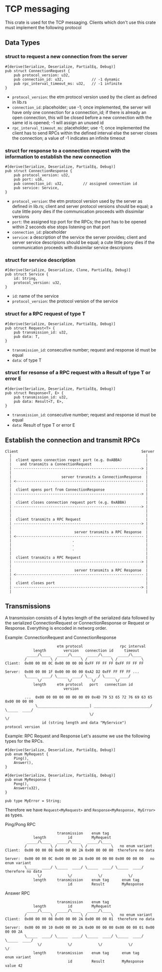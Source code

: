 # TCP messaging
This crate is used fot the TCP messaging. Clients which don't use this crate must implement the following protocol

## Data Types

### struct to request a new connection from the server

```
#[derive(Serialize, Deserialize, PartialEq, Debug)]
pub struct ConnectionRequest {
    pub protocol_version: u32,
    pub connection_id: u32,             // -1 dynamic
    pub rpc_interval_timeout_ms: u32,   // -1 infinite
}
```

+ `protocol_version`: the etm protocol version used by the client as defined in lib.rs
+ `connection_id`: placeholder; use -1; once implemented, the server will have only one connection for a connection_id; if there is already an open connection, this will be closed before a new connection with the same id is opened; -1 will assign an unused id
+ `rpc_interval_timeout_ms`: placeholder; use -1; once implemented the client has to send RPCs within the defined interval else the server closes the connection; a value of -1 indicates an infinite timeout


### struct for response to a connection request with the information to establish the new connection

```
#[derive(Serialize, Deserialize, PartialEq, Debug)]
pub struct ConnectionResponse {
    pub protocol_version: u32,
    pub port: u16,
    pub connection_id: u32,         // assigned connection id
    pub service: Service,
}
```

+ `protocol_version`: the etm protocol version used by the server as defined in lib.rs; client and server protocol versions should be equal; a cute little pony dies if the communication proceeds with dissimilar versions
+ `port`: the assigned tcp port for the RPCs; the port has to be opened within 2 seconds else stops listening on that port
+ `connection_id`: placeholder
+ `service`: a description of the service the server provides; client and server service descripions should be equal; a cute little pony dies if the communication proceeds with dissimilar service descripions


### struct for service description

```
#[derive(Serialize, Deserialize, Clone, PartialEq, Debug)]
pub struct Service {
    id: String,
    protocol_version: u32,
}
```

+ `id`: name of the service
+ `protocol_version`: the protocol version of the service


### struct for a RPC request of type T

```
#[derive(Serialize, Deserialize, PartialEq, Debug)]
pub struct Request<T> {
    pub transmission_id: u32,
    pub data: T,
}
```

+ `transmission_id`: consecutive number; request and response id must be equal
+ `data`: of type T


### struct for resonse of a RPC request with a Result of type T or error E

```
#[derive(Serialize, Deserialize, PartialEq, Debug)]
pub struct Response<T, E> {
    pub transmission_id: u32,
    pub data: Result<T, E>,
}
```

+ `transmission_id`: consecutive number; request and response id must be equal
+ `data`: Result of type T or error E


## Establish the connection and transmit RPCs
```
Client                                                         Server
  |                                                              |
  |  client opens connection reqest port (e.g. 0xABBA)           |
  |    and transmits a ConnectionRequest                         |
  | -----------------------------------------------------------> |
  |                                                              |
  |                       server transmits a ConnectionResponse  |
  | <----------------------------------------------------------- |
  |                                                              |
  |  client opens port from ConnectionResponse                   |
  | -----------------------------------------------------------> |
  |                                                              |
  |  client closes connection request port (e.g. 0xABBA)         |
  | -----------------------------------------------------------> |
  |                                                              |
  |                                                              |
  |  client transmits a RPC Request                              |
  | -----------------------------------------------------------> |
  |                                                              |
  |                             server transmits a RPC Response  |
  | <----------------------------------------------------------- |
  |                            .                                 |
  |                            .                                 |
  |                            .                                 |
  |                                                              |
  |  client transmits a RPC Request                              |
  | -----------------------------------------------------------> |
  |                                                              |
  |                             server transmits a RPC Response  |
  | <----------------------------------------------------------- |
  |                                                              |
  |  client closes port                                          |
  | -----------------------------------------------------------> |
  |                                                              |
```

## Transmissions
A transmission consists of 4 bytes length of the serialized data followed by the serialized ConnectionRequest or ConnectionResponse or Request or Response. Everything is encoded in networg order.

Example: ConnectionRequest and ConnectionResponse
```
                        etm protocol                 rpc interval
             length        version   connection id     timeout
          _____/\____   _____/\____   _____/\____   _____/\____
         /           \ /           \ /           \ /           \
Client:  0x00 00 00 0C 0x00 00 00 00 0xFF FF FF FF 0xFF FF FF FF

Server:  0x00 00 00 1F 0x00 00 00 00 0xA2 D2 0xFF FF FF FF ...
         \_____  ____/ \_____  ____/ \__  _/ \_____  ____/
               \/            \/         \/         \/
             length     etm protocol   port   connection id
                           version

         ...  0x00 00 00 00 00 00 00 09 0x4D 79 53 65 72 76 69 63 65 0x00 00 00 00
              \________________________| __________________________/ \_____  ____/
                                       \/                                  \/
                 id (string length and data "MyService")            protocol version
```


Example: RPC Request and Response
Let's assume we use the following types for the RPCs.
```
#[derive(Serialize, Deserialize, PartialEq, Debug)]
pub enum MyRequest {
    Ping(),
    Answer(),
}

#[derive(Serialize, Deserialize, PartialEq, Debug)]
pub enum MyResponse {
    Pong(),
    Answer(u32),
}

pub type MyError = String;
```
Therefore we have `Request<MyRequest>` and `Response<MyResponse, MyError>` as types.

Ping/Pong RPC
```
                        transmission    enum tag
             length          id         MyRequest
          _____/\____   _____/\____   _____/\____
         /           \ /           \ /           \   no enum variant
Client:  0x00 00 00 08 0x00 00 00 2A 0x00 00 00 00  therefore no data

Server:  0x00 00 00 0C 0x00 00 00 2A 0x00 00 00 00 0x00 00 00 00   no enum variant
         \_____  ____/ \_____  ____/ \_____  ____/ \_____  ____/  therefore no data
               \/            \/            \/            \/
             length     transmission    enum tag      enum tag
                             id         Result        MyResponse
```

Answer RPC
```
                        transmission    enum tag
             length          id         MyRequest
          _____/\____   _____/\____   _____/\____
         /           \ /           \ /           \   no enum variant
Client:  0x00 00 00 08 0x00 00 00 2A 0x00 00 00 01  therefore no data

Server:  0x00 00 00 10 0x00 00 00 2A 0x00 00 00 00 0x00 00 00 01 0x00 00 00 2A
         \_____  ____/ \_____  ____/ \_____  ____/ \_____  ____/ \_____  ____/
               \/            \/            \/            \/            \/
             length     transmission    enum tag      enum tag     enum variant
                             id         Result        MyResponse     value 42
```
